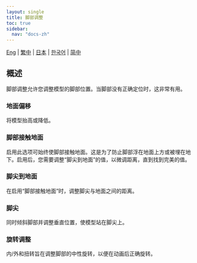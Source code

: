 ```yaml
---
layout: single
title: 脚部调整
toc: true
sidebar:
  nav: "docs-zh"
---
```


[Eng](/dancexr/features/feet_adjustments) | [繁中](/tw/dancexr/features/feet_adjustments) | [日本](/jp/dancexr/features/feet_adjustments) | [한국어](/kr/dancexr/features/feet_adjustments) | [简中](/zh/dancexr/features/feet_adjustments)

## 概述
脚部调整允许您调整模型的脚部位置。当脚部没有正确定位时，这非常有用。

### 地面偏移
将模型抬高或降低。

### 脚部接触地面
启用此选项可始终使脚部接触地面。这是为了防止脚部浮在地面上方或被埋在地下。启用后，您需要调整“脚尖到地面”的值，以微调距离，直到找到完美的值。

### 脚尖到地面
在启用“脚部接触地面”时，调整脚尖与地面之间的距离。

### 脚尖
同时倾斜脚部并调整垂直位置，使模型站在脚尖上。

### 旋转调整
内/外和扭转旨在调整脚部的中性旋转，以便在动画后正确旋转。